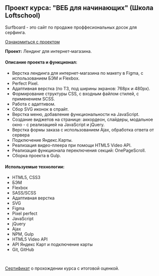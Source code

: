 ## Проект курса: "ВЕБ для начинающих" (Школа Loftschool)

Surfboard - это сайт по продаже проффесиональных досок для серфинга.

<p><a href="https://kolilya.github.io/Surfboard-gulp/dist/">Ознакомиться с проектом</a></p>

**Проект:** Лендинг для интернет-магазина.

#### Описание проекта и функционал:

- Верстка лендинга для интернет-магазина по макету в Figma, с использованием БЭМ и Flexbox.
- Perfect Pixel.
- Адаптивная верстка (по ТЗ, под ширины экранов: 768px и 480px).
- Формирование структуры CSS, с входным файлом стилей, с применением SCSS.
- Работа с адаптивом.
- Сбор SVG иконок в спрайт.
- Верстка меню, добавление функциональности на JavaScript.
- Создание виджетов на странице: аккордеон, слайдеры, модальное окно - с реализацией на JavaScript и jQuery.
- Верстка формы заказа с использованием Ajax, обработка ответа от сервера
- Подключение Яндекс.Карты.
- Реализация видео-плеера при помощи HTML5 Video API.
- Реализация функционала переключения секций: OnePageScroll.
- Сборка проекта в Gulp.

#### Используемые технологии:
- HTML5, CSS3
- БЭМ
- Flexbox
- SASS/SCSS
- Адаптивная верстка
- SVG
- Figma
- Pixel perfect
- JavaScript
- jQuery
- Ajax
- NPM, Gulp
- HTML5 Video API
- API Яндекс Карт и подключение карты
- Git, GitHub

<br>
<p><a href="https://loftschool.com/diploma/YN1670941537/ru/pdf">Сертификат</a> о прохождении курса с итоговой оценкой.</p>
